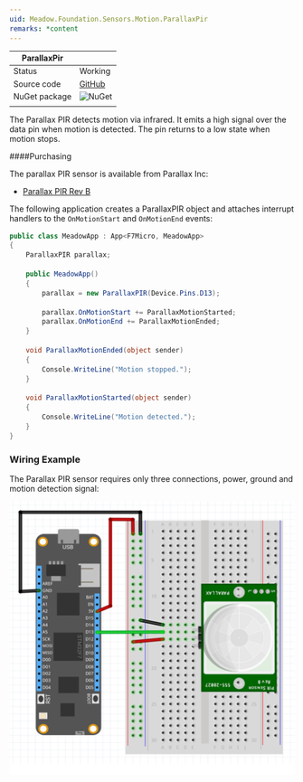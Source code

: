 ```yaml
---
uid: Meadow.Foundation.Sensors.Motion.ParallaxPir
remarks: *content
---
```


| ParallaxPir   |             |
|---------------|-------------|
| Status        | Working     |
| Source code   | [GitHub](https://github.com/WildernessLabs/Meadow.Foundation/tree/master/Source/Meadow.Foundation.Peripherals/Sensors.Motion.ParallaxPir) |
| NuGet package | ![NuGet](https://img.shields.io/nuget/v/Meadow.Foundation.Sensors.Motion.ParallaxPIR.svg?label=NuGet)|
| | |

The Parallax PIR detects motion via infrared. It emits a high signal over the data pin when motion is detected. The pin returns to a low state when motion stops.

####Purchasing

The parallax PIR sensor is available from Parallax Inc:

* [Parallax PIR Rev B](https://www.parallax.com/product/555-28027)

The following application creates a ParallaxPIR object and attaches interrupt handlers to the `OnMotionStart` and `OnMotionEnd` events:

```csharp
public class MeadowApp : App<F7Micro, MeadowApp>
{
    ParallaxPIR parallax;

    public MeadowApp()
    {
        parallax = new ParallaxPIR(Device.Pins.D13);

        parallax.OnMotionStart += ParallaxMotionStarted;
        parallax.OnMotionEnd += ParallaxMotionEnded;
    }

    void ParallaxMotionEnded(object sender)
    {
        Console.WriteLine("Motion stopped.");
    }

    void ParallaxMotionStarted(object sender)
    {
        Console.WriteLine("Motion detected.");
    }
}
```

### Wiring Example

The Parallax PIR sensor requires only three connections, power, ground and motion detection signal:

![](../../API_Assets/Meadow.Foundation.Sensors.Motion.ParallaxPir/ParallaxPIR.svg)